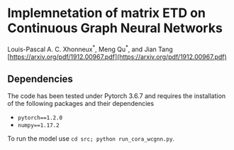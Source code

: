 # Implemnetation of matrix ETD on Continuous Graph Neural Networks
Louis-Pascal A. C. Xhonneux<sup>\*</sup>, Meng Qu<sup>\*</sup>, and Jian Tang  
[https://arxiv.org/pdf/1912.00967.pdf](https://arxiv.org/pdf/1912.00967.pdf)

## Dependencies

The code has been tested under Pytorch 3.6.7 and requires the installation of the following packages and their dependencies

 - `pytorch==1.2.0`
 - `numpy==1.17.2`

To run the model use `cd src; python run_cora_wcgnn.py`.

